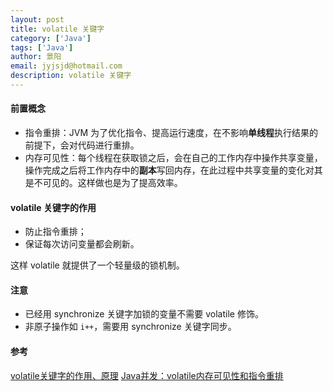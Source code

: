 ```yaml
---
layout: post
title: volatile 关键字
category: ['Java']
tags: ['Java']
author: 景阳
email: jyjsjd@hotmail.com
description: volatile 关键字
---
```


#### 前置概念
* 指令重排：JVM 为了优化指令、提高运行速度，在不影响**单线程**执行结果的前提下，会对代码进行重排。
* 内存可见性：每个线程在获取锁之后，会在自己的工作内存中操作共享变量，操作完成之后将工作内存中的**副本**写回内存，在此过程中共享变量的变化对其是不可见的。这样做也是为了提高效率。

#### volatile 关键字的作用
* 防止指令重排；
* 保证每次访问变量都会刷新。

这样 volatile 就提供了一个轻量级的锁机制。

#### 注意
* 已经用 synchronize 关键字加锁的变量不需要 volatile 修饰。
* 非原子操作如 `i++`，需要用 synchronize 关键字同步。

#### 参考
[volatile关键字的作用、原理](https://monkeysayhi.github.io/2016/11/29/volatile%E5%85%B3%E9%94%AE%E5%AD%97%E7%9A%84%E4%BD%9C%E7%94%A8%E3%80%81%E5%8E%9F%E7%90%86/)
[Java并发：volatile内存可见性和指令重排](http://www.importnew.com/23535.html)
